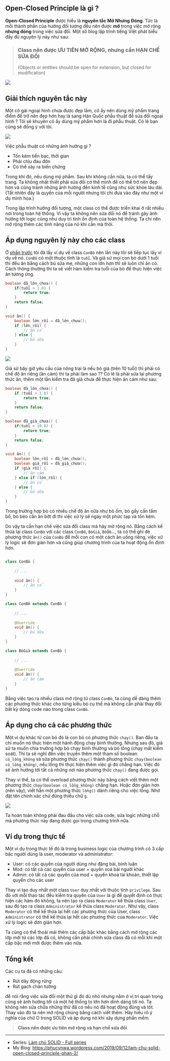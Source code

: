 ## Open-Closed Principle là gì ?

**Open-Closed Principle** được hiểu là **nguyên tắc Mở Nhưng Đóng**. Tức là mỗi thành phần của hướng đối tượng đều nên được **mở** trong việc mở rộng **nhưng đóng** trong việc sửa đổi. Một số blog lập trình tiếng Việt phát biểu đầy đủ nguyên lý này như sau:

>### Class nên được ƯU TIÊN MỞ RỘNG, nhưng cần HẠN CHẾ SỬA ĐỔI
> (Objects or entities should be open for extension, but closed for modification)

![](https://images.viblo.asia/3fbcd307-3282-4cd0-832e-dc094aa8ada7.jpeg)

## Giải thích nguyên tắc này

Một cô gái ngoại hình chưa được đẹp lắm, cô ấy nên dùng mỹ phẩm trang điểm để trở nên đẹp hơn hay là sang Hàn Quốc phẫu thuật để sửa đổi ngoại hình ? Tôi sẽ khuyên cô ấy dùng mỹ phẩm hơn là đi phẫu thuật. Có lẽ bạn cũng sẽ đồng ý với tôi.

![](https://images.viblo.asia/1065a036-2fdb-4d0a-bb86-a4a55827083b.jpg)

Việc phẫu thuật có những ảnh hưởng gì ?

* Tốn kém tiền bạc, thời gian
* Phải chịu đau đớn
* Có thể xảy ra biến chứng

Trong khi đó, nếu dùng mỹ phẩm. Sau khi không cần nữa, ta có thể tẩy trang. Ta không nhất thiết phải sửa đổi cơ thể mình để có thể trở nên đẹp hơn và cũng tránh những ảnh hưởng đến kinh tế cũng như sức khỏe lâu dài. (Tất nhiên đây là quyền của mỗi người nhưng tôi chỉ đưa vào đây như một ví dụ minh họa.)

Trong lập trình hướng đối tượng, một class có thể được triển khai ở rất nhiều nơi trong toàn hệ thống. Vì vậy ta không nên sửa đổi nó để tránh gây ảnh hưởng tới logic cũng như duy trì tính ổn định của toàn hệ thống. Ta chỉ nên mở rộng thêm các tính năng của nó khi cần mà thôi.

## Áp dụng nguyên lý này cho các class

Ở [phần trước](https://viblo.asia/p/lam-chu-solid-single-responsibility-principle-phan-1-gDVK2p3wlLj) tôi đã lấy ví dụ về class `ConBò` nên lần này tôi sẽ tiếp tục lấy ví dụ về nó. `ConBò` có một thuộc tính là `tuổi`. Và giả sử mọi con bò dưới 1 tuổi thì đều ăn bằng cách bú sữa mẹ, những con lớn hơn thì sẽ luôn chỉ ăn cỏ. Cách thông thường thì ta sẽ viết hàm kiểm tra tuổi của bò để thực hiện việc ăn tương ứng.

```Java
boolean đã_lớn_chưa() {
    if(tuổi > 1.0) {
        return true;
    }
    return false;
}

void ăn() {
    boolean lớn_rồi = đã_lớn_chưa();
    if (lớn_rồi) {
        // ăn cỏ
    } else {
        // bú sữa
    }
}
```

![](https://images.viblo.asia/e097efce-5348-460c-80ab-af6b13dddac5.jpg)

Giả sử bây giờ yêu cầu của nông trại là nếu bò già (trên 10 tuổi) thì phải có chế độ ăn riêng (ăn cám) thì ta phải làm sao ?? Có lẽ là phải sửa lại phương thức ăn, thêm một lần kiểm tra đã già chưa để thực hiện ăn cám như sau:

```Java
boolean đã_lớn_chưa() {
    if (tuổi > 1.0) {
        return true;
    }
    return false;
}

boolean đã_già_chưa() {
    if(tuổi > 10.0) {
        return true;
    }
    return false;
}

void ăn() {
    boolean lớn_rồi = đã_lớn_chưa();
    boolean già_rồi = đã_già_chưa();
    if (già rồi) {
        // ăn cám
    } else if (lớn_rồi) {
        // ăn cỏ
    } else {
        // bú sữa
    }
}
```

Trong trường hợp bò có nhiều chế độ ăn nữa như bò ốm, bò gầy cần tẩm bổ, bò béo cần ăn bớt đi thì việc xử lý sẽ ngày một phức tạp và tốn kém.

Do vậy ta cần hạn chế việc sửa đổi class mà hãy mở rộng nó. Bằng cách kế thừa lại class `ConBò` với các class `ConBê`, `BòGià`, `BòỐm`..., ta có thể ghi đè phương thức `ăn()` của `ConBò` để mỗi con có một cách ăn uống riêng, việc xử lý logic sẽ đơn giản hơn và cũng giúp chương trình của ta hoạt động ổn định hơn.

```Java

class ConBò {
    
    // ...
    
    void ăn() {
        // ăn cỏ
    }
}

class ConBê extends ConBò {
    
    // ...
    
    @Override
    void ăn() {
        // bú sữa
    }
}

class BòGià extends ConBò {
    
    // ...
    
    @Override
    void ăn() {
        // ăn cám
    }
}
```

Bằng việc tạo ra nhiều class mở rộng từ class `ConBò`, ta cũng dễ dàng thêm các phương thức khác cho từng kiểu bò cụ thể mà không cần phải thay đổi bất kỳ dòng code nào trong class `ConBò`.

## Áp dụng cho cả các phương thức

Một ví dụ khác từ con bò đó là con bò có phương thức `chạy()`. Ban đầu ta chỉ muốn nó thực hiện một hành động chạy bình thường. Nhưng sau đó, giả sử ta muốn chia trường hợp bò chạy bình thường và bò lồng (chạy mất kiểm soát). Thì ta sẽ nghĩ đến việc truyền thêm một tham số boolean `có_lồng_không` và sửa phương thức `chạy()` thành phương thức `chạy(boolean có_lồng_không)`, nếu lồng thì thực hiện thêm việc gì đó chẳng hạn. Việc đó sẽ ảnh hưởng tới tất cả những nơi nào phương thức `chạy()` đang được gọi.

Thay vì thế, ta có thể overload phương thức này bằng cách viết thêm một phương thức `chạy(boolean có_lồng_không)` chẳng hạn. Hoặc đơn giản hơn (nên vậy), viết hẳn một phương thức `lồng()` dành riêng cho việc lồng. Nhớ đặt tên chính xác chứ đừng thiếu chữ `g`.

![](https://images.viblo.asia/7e3979d4-0f56-489a-b20d-450fc0211c79.jpg)

Ta hoàn toàn không phải đau đầu cho việc sửa code, sửa logic những chỗ mà phương thức này đang được gọi trong chương trình nữa.

## Ví dụ trong thực tế

Một ví dụ trong thực tế đó là trong business logic của chương trình có 3 cấp bậc người dùng là user, moderator và administrator:

- User: có các quyền của người dùng như đăng bài, bình luận
- Mod: có tất cả các quyền của user + quyền xoá bài người khác
- Admin: có tất cả các quyền của mod + quyền khoá tài khoản, thiết lập quyền cho các user

Thay vì tạo duy nhất một class `User` duy nhất với thuộc tính `privilege`. Sau đó với mỗi thao tác đều kiểm tra quyền của `User` là gì để quyết định có thực hiện các hàm đó không, ta nên tạo ra class `Moderator` kế thừa class `User`, sau đó tạo ra class `Administrator` kế thừa class `Moderator`. Như vậy, class `Moderator` có thể kế thừa lại hết các phương thức của User, class `Administrator` có thể kế thừa lại hết các phương thức của `Moderator`. Việc xử lý logic sẽ đơn giản hơn.

Ta cũng có thể thoải mái thêm các cấp bậc khác bằng cách mở rộng các lớp mới từ các lớp đã có, không cần phải chỉnh sửa class đã có mỗi khi một cấp bậc mới mới được thêm vào nữa.

## Tổng kết 

Các cụ ta đã có những câu:
- Rút dây động rừng
- Rút gạch chân tường

để nói rằng việc sửa đổi một thứ gì đó dù nhỏ nhưng nằm ở vị trí quan trọng cũng sẽ ảnh hưởng tới cả một hệ thống to lớn hơn dính dáng tới nó. Ta không nên sửa chữa những thứ đã có nếu nó đã hoạt động đúng và tốt. Thay vào đó ta nên mở rộng chúng bằng cách viết thêm. Hãy hiểu rõ ý nghĩa của chữ O trong SOLID và áp dụng nó khi xây dựng phần mềm.

> **Class nên được ưu tiên mở rộng và hạn chế sửa đổi**

-----

- Series: [Làm chủ SOLID - Full series](https://viblo.asia/s/lam-chu-solid-full-series-bq5QL7dmlD8)
- My Blog: https://phucynwa.wordpress.com/2019/09/12/lam-chu-solid-open-closed-principle-phan-2/